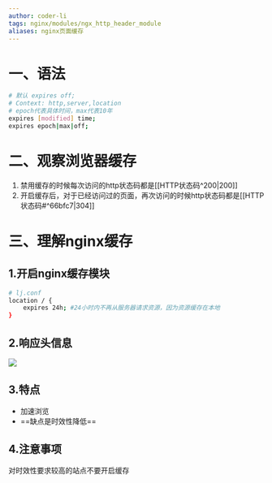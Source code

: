 ```yaml
---
author: coder-li
tags: nginx/modules/ngx_http_header_module
aliases: nginx页面缓存
---
```

# 一、语法
```bash
# 默认 expires off;
# Context: http,server,location
# epoch代表具体时间，max代表10年
expires [modified] time;
expires epoch|max|off;
```

# 二、观察浏览器缓存
1. 禁用缓存的时候每次访问的http状态码都是[[HTTP状态码^200|200]]
2. 开启缓存后，对于已经访问过的页面，再次访问的时候http状态码都是[[HTTP状态码#^66bfc7|304]]

# 三、理解nginx缓存
## 1.开启nginx缓存模块
```bash
# lj.conf
location / {
	expires 24h; #24小时内不再从服务器请求资源，因为资源缓存在本地
}
```
## 2.响应头信息
![](https://cdn.jsdelivr.net/gh/lijing-2008/PicGo/img/20220113071247.png)

## 3.特点
- 加速浏览
- ==缺点是时效性降低==

## 4.注意事项
对时效性要求较高的站点不要开启缓存